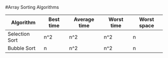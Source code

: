 #Array Sorting Algorithms

| Algorithm       | Best time | Average time | Worst time | Worst space |
| --------------- | --------- | ------------ | ---------- | ----------- | 
| Selection Sort  | n^2       | n^2          | n^2        | n           |
| Bubble Sort     | n         | n^2          | n^2        | n           |
